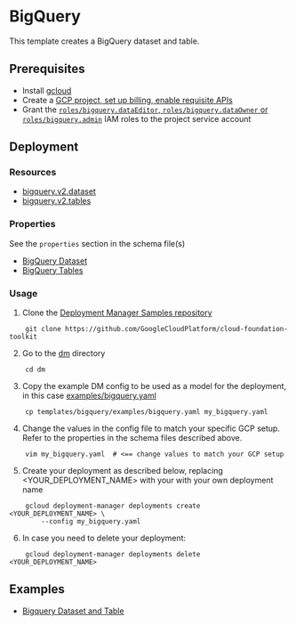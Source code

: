 # BigQuery

This template creates a BigQuery dataset and table.

## Prerequisites
- Install [gcloud](https://cloud.google.com/sdk)
- Create a [GCP project, set up billing, enable requisite APIs](../project/README.md)
- Grant the [`roles/bigquery.dataEditor`, `roles/bigquery.dataOwner` or `roles/bigquery.admin`](https://cloud.google.com/bigquery/docs/access-control) IAM roles to the project service account

## Deployment

### Resources

- [bigquery.v2.dataset](https://cloud.google.com/bigquery/docs/reference/rest/v2/datasets)
- [bigquery.v2.tables](https://cloud.google.com/bigquery/docs/reference/rest/v2/tables)

### Properties

See the `properties` section in the schema file(s)

- [BigQuery Dataset](bigquery_dataset.py.schema)
- [BigQuery Tables](bigquery_table.py.schema)

### Usage

1. Clone the [Deployment Manager Samples repository](https://github.com/GoogleCloudPlatform/cloud-foundation-toolkit)

```shell
    git clone https://github.com/GoogleCloudPlatform/cloud-foundation-toolkit
```

2. Go to the [dm](../../) directory

```shell
    cd dm
```

3. Copy the example DM config to be used as a model for the deployment, in this case [examples/bigquery.yaml](examples/bigquery.yaml)

```shell
    cp templates/bigquery/examples/bigquery.yaml my_bigquery.yaml
```

4. Change the values in the config file to match your specific GCP setup.
   Refer to the properties in the schema files described above.

```shell
    vim my_bigquery.yaml  # <== change values to match your GCP setup
```

5. Create your deployment as described below, replacing <YOUR_DEPLOYMENT_NAME>
   with your with your own deployment name

```shell
    gcloud deployment-manager deployments create <YOUR_DEPLOYMENT_NAME> \
        --config my_bigquery.yaml
```

6. In case you need to delete your deployment:

```shell
    gcloud deployment-manager deployments delete <YOUR_DEPLOYMENT_NAME>
```

## Examples

- [Bigquery Dataset and Table](examples/bigquery.yaml)
